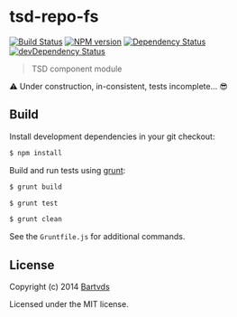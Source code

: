 # tsd-repo-fs

[![Build Status](https://secure.travis-ci.org/Bartvds/tsd-repo-fs.png?branch=master)](http://travis-ci.org/Bartvds/tsd-repo-fs) [![NPM version](https://badge.fury.io/js/tsd-repo-fs.png)](http://badge.fury.io/js/tsd-repo-fs) [![Dependency Status](https://david-dm.org/Bartvds/tsd-repo-fs.png)](https://david-dm.org/Bartvds/tsd-repo-fs) [![devDependency Status](https://david-dm.org/Bartvds/tsd-repo-fs/dev-status.png)](https://david-dm.org/Bartvds/tsd-repo-fs#info=devDependencies)

> TSD component module

:warning: Under construction, in-consistent, tests incomplete... :sunglasses:

## Build

Install development dependencies in your git checkout:

````bash
$ npm install
````

Build and run tests using [grunt](http://gruntjs.com):

````bash
$ grunt build
````

````bash
$ grunt test
````

````bash
$ grunt clean
````

See the `Gruntfile.js` for additional commands.

## License

Copyright (c) 2014 [Bartvds](https://github.com/Bartvds)

Licensed under the MIT license.
